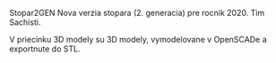 Stopar2GEN
Nova verzia stopara (2. generacia) pre rocnik 2020.
Tim Sachisti.

V priecinku 3D modely su 3D modely, vymodelovane v OpenSCADe a exportnute do STL.